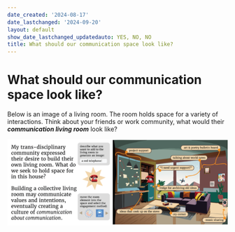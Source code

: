 ```yaml
---
date_created: '2024-08-17'
date_lastchanged: '2024-09-20'
layout: default
show_date_lastchanged_updatedauto: YES, NO, NO
title: What should our communication space look like?
---
```

# What should our communication space look like?
Below is an image of a living room. The room holds space for a variety of interactions. Think about your friends or work community, what would their ***communication living room*** look like? 

![](media/MESH-CAP_summary-graphics-HIGH-RES-02.png)

